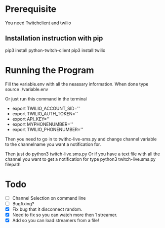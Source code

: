 # Prerequisite
You need Twitchclient and twilio
## Installation instruction with pip
pip3 install python-twitch-client
pip3 install twilio

# Running the Program
Fill the variable.env with all the neassary information. When done type source ./variable.env

Or just run this command in the terminal
* export TWILIO_ACCOUNT_SID=''
* export TWILIO_AUTH_TOKEN=''
* export API_KEY=''
* export MYPHONENUMBER=''
* export TWILIO_PHONENUMBER=''

Then you need to go in to twithc-live-sms.py and change channel variable to the channelname you want a notification for. 

Then just do python3 twitch-live.sms.py
Or if you have a text file with all the channel you want to get a notification for type python3 twitch-live.sms.py filepath


# Todo 
- [ ] Channel Selection on command line
- [ ] Bugfixing?
- [X] Fix bug that it disconnect random. 
- [X] Need to fix so you can watch more then 1 streamer.
- [X] Add so you can load streamers from a file!

